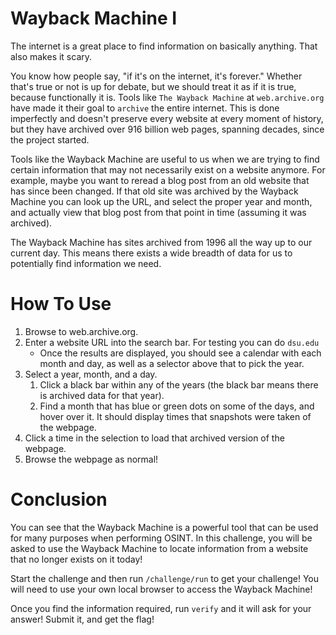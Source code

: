 # Wayback Machine I

The internet is a great place to find information on basically anything. That also makes it scary.

You know how people say, "if it's on the internet, it's forever." Whether that's true or not is up for debate, but we should treat it as if it is true, because functionally it is. Tools like `The Wayback Machine` at `web.archive.org` have made it their goal to `archive` the entire internet. This is done imperfectly and doesn't preserve every website at every moment of history, but they have archived over 916 billion web pages, spanning decades, since the project started. 

Tools like the Wayback Machine are useful to us when we are trying to find certain information that may not necessarily exist on a website anymore. For example, maybe you want to reread a blog post from an old website that has since been changed. If that old site was archived by the Wayback Machine you can look up the URL, and select the proper year and month, and actually view that blog post from that point in time (assuming it was archived). 

The Wayback Machine has sites archived from 1996 all the way up to our current day. This means there exists a wide breadth of data for us to potentially find information we need.

# How To Use

1. Browse to web.archive.org.
2. Enter a website URL into the search bar. For testing you can do `dsu.edu`
	* Once the results are displayed, you should see a calendar with each month and day, as well as a selector above that to pick the year.
3. Select a year, month, and a day.
	1. Click a black bar within any of the years (the black bar means there is archived data for that year).
	2. Find a month that has blue or green dots on some of the days, and hover over it. It should display times that snapshots were taken of the webpage. 
4. Click a time in the selection to load that archived version of the webpage.
5. Browse the webpage as normal!

# Conclusion

You can see that the Wayback Machine is a powerful tool that can be used for many purposes when performing OSINT. In this challenge, you will be asked to use the Wayback Machine to locate information from a website that no longer exists on it today!

Start the challenge and then run `/challenge/run` to get your challenge! You will need to use your own local browser to access the Wayback Machine!

Once you find the information required, run `verify` and it will ask for your answer! Submit it, and get the flag!
